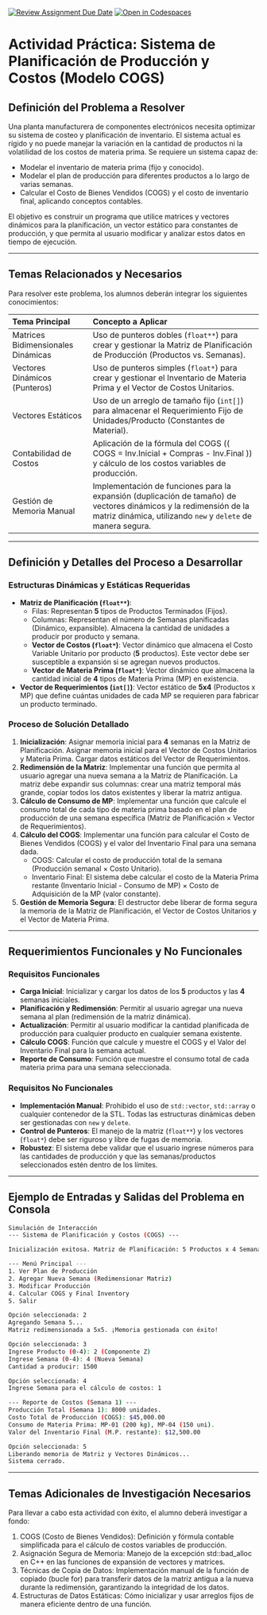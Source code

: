 [![Review Assignment Due Date](https://classroom.github.com/assets/deadline-readme-button-22041afd0340ce965d47ae6ef1cefeee28c7c493a6346c4f15d667ab976d596c.svg)](https://classroom.github.com/a/eW2MawP6)
[![Open in Codespaces](https://classroom.github.com/assets/launch-codespace-2972f46106e565e64193e422d61a12cf1da4916b45550586e14ef0a7c637dd04.svg)](https://classroom.github.com/open-in-codespaces?assignment_repo_id=21109436)
# Actividad Práctica: Sistema de Planificación de Producción y Costos (Modelo COGS)

## Definición del Problema a Resolver

Una planta manufacturera de componentes electrónicos necesita optimizar su sistema de costeo y planificación de inventario. El sistema actual es rígido y no puede manejar la variación en la cantidad de productos ni la volatilidad de los costos de materia prima. Se requiere un sistema capaz de:

* Modelar el inventario de materia prima (fijo y conocido).
* Modelar el plan de producción para diferentes productos a lo largo de varias semanas.
* Calcular el Costo de Bienes Vendidos (COGS) y el costo de inventario final, aplicando conceptos contables.

El objetivo es construir un programa que utilice matrices y vectores dinámicos para la planificación, un vector estático para constantes de producción, y que permita al usuario modificar y analizar estos datos en tiempo de ejecución.

---

## Temas Relacionados y Necesarios

Para resolver este problema, los alumnos deberán integrar los siguientes conocimientos:

| Tema Principal                     | Concepto a Aplicar                                                                                                                                                                    |
| :--------------------------------- | :------------------------------------------------------------------------------------------------------------------------------------------------------------------------------------ |
| Matrices Bidimensionales Dinámicas | Uso de punteros dobles (`float**`) para crear y gestionar la Matriz de Planificación de Producción (Productos vs. Semanas).                                                            |
| Vectores Dinámicos (Punteros)      | Uso de punteros simples (`float*`) para crear y gestionar el Inventario de Materia Prima y el Vector de Costos Unitarios.                                                               |
| Vectores Estáticos                 | Uso de un arreglo de tamaño fijo (`int[]`) para almacenar el Requerimiento Fijo de Unidades/Producto (Constantes de Material).                                                          |
| Contabilidad de Costos             | Aplicación de la fórmula del COGS (\( COGS = Inv.Inicial + Compras - Inv.Final \)) y cálculo de los costos variables de producción.                                                               |
| Gestión de Memoria Manual          | Implementación de funciones para la expansión (duplicación de tamaño) de vectores dinámicos y la redimensión de la matriz dinámica, utilizando `new` y `delete` de manera segura. |

---

## Definición y Detalles del Proceso a Desarrollar

### Estructuras Dinámicas y Estáticas Requeridas

* **Matriz de Planificación (`float**`)**:
  * Filas: Representan **5** tipos de Productos Terminados (Fijos).
  * Columnas: Representan el número de Semanas planificadas (Dinámico, expansible). Almacena la cantidad de unidades a producir por producto y semana.
  * **Vector de Costos (`float*`)**: Vector dinámico que almacena el Costo Variable Unitario por producto (**5** productos). Este vector debe ser susceptible a expansión si se agregan nuevos productos.
  * **Vector de Materia Prima (`float*`)**: Vector dinámico que almacena la cantidad inicial de **4** tipos de Materia Prima (MP) en existencia.
*   **Vector de Requerimientos (`int[]`)**: Vector estático de **5x4** (Productos x MP) que define cuántas unidades de cada MP se requieren para fabricar un producto terminado.

### Proceso de Solución Detallado

1. **Inicialización**: Asignar memoria inicial para **4** semanas en la Matriz de Planificación. Asignar memoria inicial para el Vector de Costos Unitarios y Materia Prima. Cargar datos estáticos del Vector de Requerimientos.
2. **Redimensión de la Matriz**: Implementar una función que permita al usuario agregar una nueva semana a la Matriz de Planificación. La matriz debe expandir sus columnas: crear una matriz temporal más grande, copiar todos los datos existentes y liberar la matriz antigua.
3. **Cálculo de Consumo de MP**: Implementar una función que calcule el consumo total de cada tipo de materia prima basado en el plan de producción de una semana específica (Matriz de Planificación × Vector de Requerimientos).
4. **Cálculo del COGS**: Implementar una función para calcular el Costo de Bienes Vendidos (COGS) y el valor del Inventario Final para una semana dada.
    * COGS: Calcular el costo de producción total de la semana (Producción semanal × Costo Unitario).
    * Inventario Final: El sistema debe calcular el costo de la Materia Prima restante (Inventario Inicial - Consumo de MP) × Costo de Adquisición de la MP (valor constante).
5. **Gestión de Memoria Segura**: El destructor debe liberar de forma segura la memoria de la Matriz de Planificación, el Vector de Costos Unitarios y el Vector de Materia Prima.

---

## Requerimientos Funcionales y No Funcionales

### Requisitos Funcionales

* **Carga Inicial**: Inicializar y cargar los datos de los **5** productos y las **4** semanas iniciales.
* **Planificación y Redimensión**: Permitir al usuario agregar una nueva semana al plan (redimensión de la matriz dinámica).
* **Actualización**: Permitir al usuario modificar la cantidad planificada de producción para cualquier producto en cualquier semana existente.
* **Cálculo COGS**: Función que calcule y muestre el COGS y el Valor del Inventario Final para la semana actual.
* **Reporte de Consumo**: Función que muestre el consumo total de cada materia prima para una semana seleccionada.

### Requisitos No Funcionales

* **Implementación Manual**: Prohibido el uso de `std::vector`, `std::array` o cualquier contenedor de la STL. Todas las estructuras dinámicas deben ser gestionadas con `new` y `delete`.
* **Control de Punteros**: El manejo de la matriz (`float**`) y los vectores (`float*`) debe ser riguroso y libre de fugas de memoria.
* **Robustez**: El sistema debe validar que el usuario ingrese números para las cantidades de producción y que las semanas/productos seleccionados estén dentro de los límites.

---

## Ejemplo de Entradas y Salidas del Problema en Consola

```bash
Simulación de Interacción
--- Sistema de Planificación y Costos (COGS) ---

Inicialización exitosa. Matriz de Planificación: 5 Productos x 4 Semanas.

--- Menú Principal ---
1. Ver Plan de Producción
2. Agregar Nueva Semana (Redimensionar Matriz)
3. Modificar Producción
4. Calcular COGS y Final Inventory
5. Salir

Opción seleccionada: 2
Agregando Semana 5...
Matriz redimensionada a 5x5. ¡Memoria gestionada con éxito!

Opción seleccionada: 3
Ingrese Producto (0-4): 2 (Componente Z)
Ingrese Semana (0-4): 4 (Nueva Semana)
Cantidad a producir: 1500

Opción seleccionada: 4
Ingrese Semana para el cálculo de costos: 1

--- Reporte de Costos (Semana 1) ---
Producción Total (Semana 1): 8000 unidades.
Costo Total de Producción (COGS): $45,000.00
Consumo de Materia Prima: MP-01 (200 kg), MP-04 (150 uni).
Valor del Inventario Final (M.P. restante): $12,500.00

Opción seleccionada: 5
Liberando memoria de Matriz y Vectores Dinámicos...
Sistema cerrado.
```

---

## Temas Adicionales de Investigación Necesarios

Para llevar a cabo esta actividad con éxito, el alumno deberá investigar a fondo:

1. COGS (Costo de Bienes Vendidos): Definición y fórmula contable simplificada para el cálculo de costos variables de producción.
2. Asignación Segura de Memoria: Manejo de la excepción std::bad_alloc en C++ en las funciones de expansión de vectores y matrices.
3. Técnicas de Copia de Datos: Implementación manual de la función de copiado (bucle for) para transferir datos de la matriz antigua a la nueva durante la redimensión, garantizando la integridad de los datos.
4. Estructuras de Datos Estáticas: Cómo inicializar y usar arreglos fijos de manera eficiente dentro de una función.